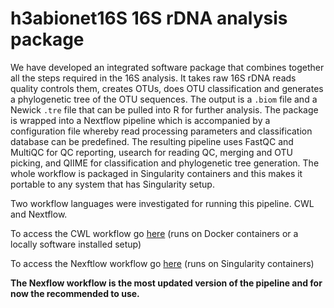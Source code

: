 # h3abionet16S 16S rDNA analysis package

We have developed an integrated software package that combines together all the steps required in the 16S analysis. It takes raw 16S rDNA reads quality controls them, creates OTUs, does OTU classification and generates a phylogenetic tree of the OTU sequences. The output is a `.biom` file and a Newick `.tre` file that can be pulled into R for further analysis. The package is wrapped into a Nextflow pipeline which is accompanied by a configuration file whereby read processing parameters and classification database can be predefined. The resulting pipeline uses FastQC and MultiQC for QC reporting, usearch for reading QC, merging and OTU picking, and QIIME for classification and phylogenetic tree generation. The whole workflow is packaged in Singularity containers and this makes it portable to any system that has Singularity setup. 

Two workflow languages were investigated  for running this pipeline. CWL and Nextflow.

To access the CWL workflow go [here](https://github.com/h3abionet/h3abionet16S/tree/master/workflows-cwl) (runs on Docker containers or a locally software installed setup)

To access the Nexftlow  workflow go [here](https://github.com/h3abionet/h3abionet16S/tree/master/workflows-nxf) (runs on Singularity containers)

**The Nexflow workflow is the most updated version of the pipeline and for now the recommended to use.**
